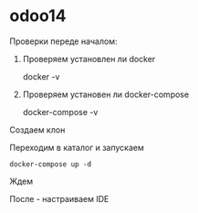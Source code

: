 # odoo14
Проверки переде началом:

1. Проверяем установлен ли docker
    
    docker -v
   
2. Проверяем установен ли docker-compose
   
    docker-compose -v

Создаем клон

Переходим в каталог и запускаем 

    docker-compose up -d

Ждем

После - настраиваем IDE

